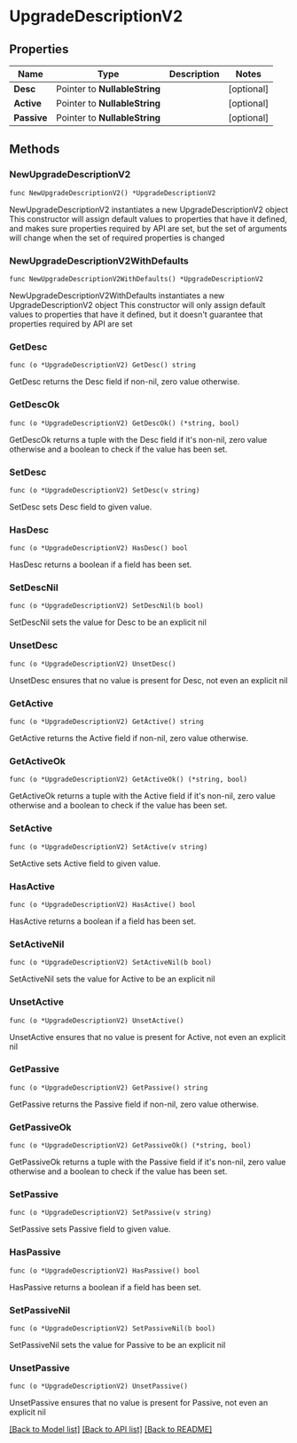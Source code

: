 # UpgradeDescriptionV2

## Properties

Name | Type | Description | Notes
------------ | ------------- | ------------- | -------------
**Desc** | Pointer to **NullableString** |  | [optional] 
**Active** | Pointer to **NullableString** |  | [optional] 
**Passive** | Pointer to **NullableString** |  | [optional] 

## Methods

### NewUpgradeDescriptionV2

`func NewUpgradeDescriptionV2() *UpgradeDescriptionV2`

NewUpgradeDescriptionV2 instantiates a new UpgradeDescriptionV2 object
This constructor will assign default values to properties that have it defined,
and makes sure properties required by API are set, but the set of arguments
will change when the set of required properties is changed

### NewUpgradeDescriptionV2WithDefaults

`func NewUpgradeDescriptionV2WithDefaults() *UpgradeDescriptionV2`

NewUpgradeDescriptionV2WithDefaults instantiates a new UpgradeDescriptionV2 object
This constructor will only assign default values to properties that have it defined,
but it doesn't guarantee that properties required by API are set

### GetDesc

`func (o *UpgradeDescriptionV2) GetDesc() string`

GetDesc returns the Desc field if non-nil, zero value otherwise.

### GetDescOk

`func (o *UpgradeDescriptionV2) GetDescOk() (*string, bool)`

GetDescOk returns a tuple with the Desc field if it's non-nil, zero value otherwise
and a boolean to check if the value has been set.

### SetDesc

`func (o *UpgradeDescriptionV2) SetDesc(v string)`

SetDesc sets Desc field to given value.

### HasDesc

`func (o *UpgradeDescriptionV2) HasDesc() bool`

HasDesc returns a boolean if a field has been set.

### SetDescNil

`func (o *UpgradeDescriptionV2) SetDescNil(b bool)`

 SetDescNil sets the value for Desc to be an explicit nil

### UnsetDesc
`func (o *UpgradeDescriptionV2) UnsetDesc()`

UnsetDesc ensures that no value is present for Desc, not even an explicit nil
### GetActive

`func (o *UpgradeDescriptionV2) GetActive() string`

GetActive returns the Active field if non-nil, zero value otherwise.

### GetActiveOk

`func (o *UpgradeDescriptionV2) GetActiveOk() (*string, bool)`

GetActiveOk returns a tuple with the Active field if it's non-nil, zero value otherwise
and a boolean to check if the value has been set.

### SetActive

`func (o *UpgradeDescriptionV2) SetActive(v string)`

SetActive sets Active field to given value.

### HasActive

`func (o *UpgradeDescriptionV2) HasActive() bool`

HasActive returns a boolean if a field has been set.

### SetActiveNil

`func (o *UpgradeDescriptionV2) SetActiveNil(b bool)`

 SetActiveNil sets the value for Active to be an explicit nil

### UnsetActive
`func (o *UpgradeDescriptionV2) UnsetActive()`

UnsetActive ensures that no value is present for Active, not even an explicit nil
### GetPassive

`func (o *UpgradeDescriptionV2) GetPassive() string`

GetPassive returns the Passive field if non-nil, zero value otherwise.

### GetPassiveOk

`func (o *UpgradeDescriptionV2) GetPassiveOk() (*string, bool)`

GetPassiveOk returns a tuple with the Passive field if it's non-nil, zero value otherwise
and a boolean to check if the value has been set.

### SetPassive

`func (o *UpgradeDescriptionV2) SetPassive(v string)`

SetPassive sets Passive field to given value.

### HasPassive

`func (o *UpgradeDescriptionV2) HasPassive() bool`

HasPassive returns a boolean if a field has been set.

### SetPassiveNil

`func (o *UpgradeDescriptionV2) SetPassiveNil(b bool)`

 SetPassiveNil sets the value for Passive to be an explicit nil

### UnsetPassive
`func (o *UpgradeDescriptionV2) UnsetPassive()`

UnsetPassive ensures that no value is present for Passive, not even an explicit nil

[[Back to Model list]](../README.md#documentation-for-models) [[Back to API list]](../README.md#documentation-for-api-endpoints) [[Back to README]](../README.md)


